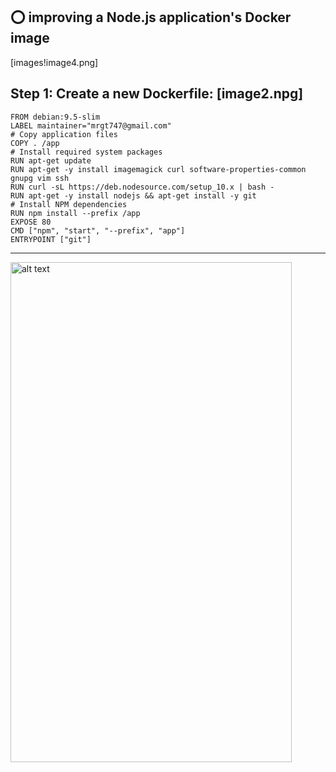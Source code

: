 ## :o: improving a Node.js application's Docker image

[images!image4.png]


**Step 1:** Create a new Dockerfile: 
[image2.npg]
------------------------------
```
FROM debian:9.5-slim
LABEL maintainer="mrgt747@gmail.com"
# Copy application files
COPY . /app
# Install required system packages
RUN apt-get update
RUN apt-get -y install imagemagick curl software-properties-common gnupg vim ssh
RUN curl -sL https://deb.nodesource.com/setup_10.x | bash -
RUN apt-get -y install nodejs && apt-get install -y git
# Install NPM dependencies
RUN npm install --prefix /app
EXPOSE 80
CMD ["npm", "start", "--prefix", "app"]
ENTRYPOINT ["git"]

```
------------------------------

<img src=images/image1.png  alt="alt text" width="450" height="800">
